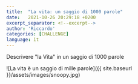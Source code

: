 ```yaml
---
title:  "La vita: un saggio di 1000 parole"
date:   2021-10-26 20:29:18 +0200
excerpt_separator: <!--excerpt-->
author: 'Riccardo'
categories: [CHALLENGE]
language: it
---
```

Descrivere "la Vita" in un saggio di 1000 parole
<!--excerpt-->

![La vita è un saggio di mille parole]({{ site.baseurl }}/assets/images/snoopy.jpg)